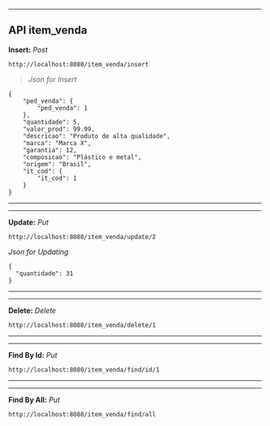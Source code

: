 ***
## API item_venda

**Insert:** *Post*

``http://localhost:8080/item_venda/insert``

>*Json for Insert*

```
{
    "ped_venda": {
        "ped_venda": 1
    },
    "quantidade": 5,
    "valor_prod": 99.99,
    "descricao": "Produto de alta qualidade",
    "marca": "Marca X",
    "garantia": 12,
    "composicao": "Plástico e metal",
    "origem": "Brasil",
    "it_cod": {
        "it_cod": 1
    }
}
```
****** 
****** 

**Update:** *Put*

``http://localhost:8080/item_venda/update/2``

  *Json for Updating*

```
{
  "quantidade": 31
}
```
****** 
****** 

**Delete:** *Delete*

``http://localhost:8080/item_venda/delete/1``


****** 
******  

**Find By Id:** *Put*

``http://localhost:8080/item_venda/find/id/1``

 
****** 
****** 

**Find By All:** *Put*

``http://localhost:8080/item_venda/find/all``

 

